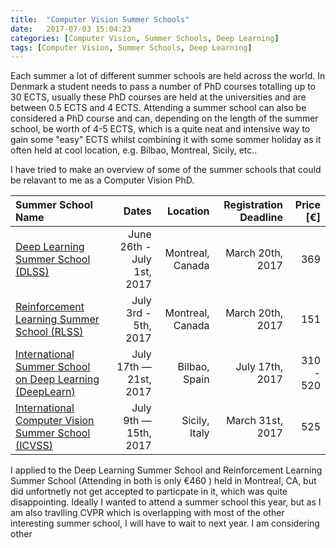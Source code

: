 ```yaml
---
title:  "Computer Vision Summer Schools"
date:   2017-07-03 15:04:23
categories: [Computer Vision, Summer Schools, Deep Learning]
tags: [Computer Vision, Summer Schools, Deep Learning]
---
```


Each summer a lot of different summer schools are held across the world. In Denmark a student needs to pass a number of PhD courses totalling up to 30 ECTS, usually these PhD courses are held at the universities and are between 0.5 ECTS and 4 ECTS. Attending a summer school can also be considered a PhD course and can, depending on the length of the summer school, be worth of 4-5 ECTS, which is a quite neat and intensive way to gain some "easy" ECTS whilst combining it with some sommer holiday as it often held at cool location, e.g. Bilbao, Montreal, Sicily, etc.. 

I have tried to make an overview of some of the summer schools that could be relavant to me as a  Computer Vision PhD. 

| **Summer School Name**                                                                                               | **Dates**                   | **Location**        | **Registration Deadline**| **Price [€]** |
|:---------------------------------------------------------------------------------------------------------------------|----------------------------:|--------------------:|-------------------------:|----------:|
| [Deep Learning Summer School (DLSS)](https://mila.umontreal.ca/en/cours/deep-learning-summer-school-2017/)           | June 26th - July 1st, 2017  | Montreal, Canada    |   March 20th, 2017       | 369       |
| [Reinforcement Learning Summer School (RLSS)](https://mila.umontreal.ca/en/cours/deep-learning-summer-school-2017/)  | July 3rd - 5th, 2017        | Montreal, Canada    |    March 20th, 2017      | 151       |
| [International Summer School on Deep Learning (DeepLearn)](http://grammars.grlmc.com/DeepLearn2017/)                 | July 17th — 21st, 2017      | Bilbao, Spain       |    July 17th, 2017       | 310 - 520 |
| [International Computer Vision Summer School (ICVSS)](http://iplab.dmi.unict.it/icvss2017/)                          | July 9th — 15th, 2017       | Sicily, Italy       |    March 31st, 2017      | 525       |


I applied to the Deep Learning Summer School and Reinforcement Learning Summer School (Attending in both is only €460 ) held in Montreal, CA, but did unfortnetly not get accepted to particpate in it, which was quite disappointing. Ideally I wanted to attend a summer school this year, but as I am also travlling CVPR which is overlapping with most of the other interesting summer school, I will have to wait to next year. I am considering other 